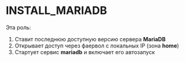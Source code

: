 # INSTALL_MARIADB

Эта роль:
1. Cтавит последнюю доступную версию сервера **MariaDB**
2. Открывает доступ через фаервол с локальных IP (зона **home**)
3. Стартует сервис **mariadb** и включает его автозапуск
